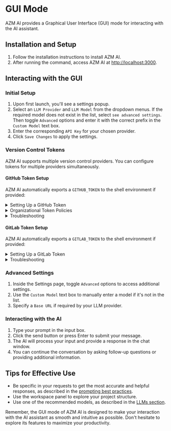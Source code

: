 # GUI Mode

AZM AI provides a Graphical User Interface (GUI) mode for interacting with the AI assistant.

## Installation and Setup

1. Follow the installation instructions to install AZM AI.
2. After running the command, access AZM AI at [http://localhost:3000](http://localhost:3000).

## Interacting with the GUI

### Initial Setup

1. Upon first launch, you'll see a settings popup.
2. Select an `LLM Provider` and `LLM Model` from the dropdown menus. If the required model does not exist in the list,
   select `see advanced settings`. Then toggle `Advanced` options and enter it with the correct prefix in the
   `Custom Model` text box.
3. Enter the corresponding `API Key` for your chosen provider.
4. Click `Save Changes` to apply the settings.

### Version Control Tokens

AZM AI supports multiple version control providers. You can configure tokens for multiple providers simultaneously.

#### GitHub Token Setup

AZM AI automatically exports a `GITHUB_TOKEN` to the shell environment if provided:

<details>
  <summary>Setting Up a GitHub Token</summary>

  1. **Generate a Personal Access Token (PAT)**:
   - On GitHub, go to Settings > Developer Settings > Personal Access Tokens > Tokens (classic).
   - **New token (classic)**
     - Required scopes:
     - `repo` (Full control of private repositories)
   - **Fine-Grained Tokens**
     - All Repositories (You can select specific repositories, but this will impact what returns in repo search)
     - Minimal Permissions ( Select `Meta Data = Read-only` read for search, `Pull Requests = Read and Write` and `Content = Read and Write` for branch creation)
  2. **Enter Token in AZM AI**:
   - Click the Settings button (gear icon).
   - Paste your token in the `GitHub Token` field.
   - Click `Save` to apply the changes.
</details>

<details>
  <summary>Organizational Token Policies</summary>

  If you're working with organizational repositories, additional setup may be required:

  1. **Check Organization Requirements**:
   - Organization admins may enforce specific token policies.
   - Some organizations require tokens to be created with SSO enabled.
   - Review your organization's [token policy settings](https://docs.github.com/en/organizations/managing-programmatic-access-to-your-organization/setting-a-personal-access-token-policy-for-your-organization).
  2. **Verify Organization Access**:
   - Go to your token settings on GitHub.
   - Look for the organization under `Organization access`.
   - If required, click `Enable SSO` next to your organization.
   - Complete the SSO authorization process.
</details>

<details>
  <summary>Troubleshooting</summary>

  Common issues and solutions:

  - **Token Not Recognized**:
     - Ensure the token is properly saved in settings.
     - Check that the token hasn't expired.
     - Verify the token has the required scopes.
     - Try regenerating the token.

  - **Organization Access Denied**:
     - Check if SSO is required but not enabled.
     - Verify organization membership.
     - Contact organization admin if token policies are blocking access.

  - **Verifying Token Works**:
     - The app will show a green checkmark if the token is valid.
     - Try accessing a repository to confirm permissions.
     - Check the browser console for any error messages.
</details>

#### GitLab Token Setup

AZM AI automatically exports a `GITLAB_TOKEN` to the shell environment if provided:

<details>
  <summary>Setting Up a GitLab Token</summary>

  1. **Generate a Personal Access Token (PAT)**:
   - On GitLab, go to User Settings > Access Tokens.
   - Create a new token with the following scopes:
     - `api` (API access)
     - `read_user` (Read user information)
     - `read_repository` (Read repository)
     - `write_repository` (Write repository)
   - Set an expiration date or leave it blank for a non-expiring token.
  2. **Enter Token in AZM AI**:
   - Click the Settings button (gear icon).
   - Paste your token in the `GitLab Token` field.
   - Enter your GitLab instance URL if using self-hosted GitLab.
   - Click `Save` to apply the changes.
</details>

<details>
  <summary>Troubleshooting</summary>

  Common issues and solutions:

  - **Token Not Recognized**:
     - Ensure the token is properly saved in settings.
     - Check that the token hasn't expired.
     - Verify the token has the required scopes.
     - For self-hosted instances, verify the correct instance URL.

  - **Access Denied**:
     - Verify project access permissions.
     - Check if the token has the necessary scopes.
     - For group/organization repositories, ensure you have proper access.
</details>

### Advanced Settings

1. Inside the Settings page, toggle `Advanced` options to access additional settings.
2. Use the `Custom Model` text box to manually enter a model if it's not in the list.
3. Specify a `Base URL` if required by your LLM provider.

### Interacting with the AI

1. Type your prompt in the input box.
2. Click the send button or press Enter to submit your message.
3. The AI will process your input and provide a response in the chat window.
4. You can continue the conversation by asking follow-up questions or providing additional information.

## Tips for Effective Use

- Be specific in your requests to get the most accurate and helpful responses, as described in the [prompting best practices](../prompting/prompting-best-practices).
- Use the workspace panel to explore your project structure.
- Use one of the recommended models, as described in the [LLMs section](usage/llms/llms.md).

Remember, the GUI mode of AZM AI is designed to make your interaction with the AI assistant as smooth and intuitive
as possible. Don't hesitate to explore its features to maximize your productivity.
